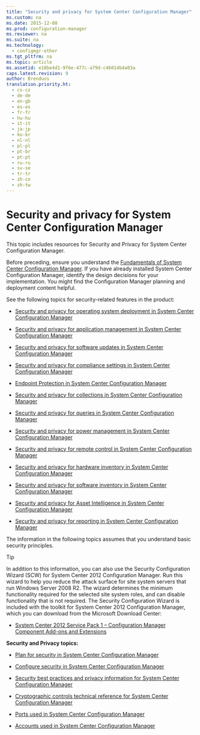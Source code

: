 ```yaml
---
title: "Security and privacy for System Center Configuration Manager"
ms.custom: na
ms.date: 2015-12-08
ms.prod: configuration-manager
ms.reviewer: na
ms.suite: na
ms.technology:
  - configmgr-other
ms.tgt_pltfrm: na
ms.topic: article
ms.assetid: e18be4d1-9f6e-477c-a79d-c46014b4a03a
caps.latest.revision: 9
author: Brenduns
translation.priority.ht:
  - cs-cz
  - de-de
  - en-gb
  - es-es
  - fr-fr
  - hu-hu
  - it-it
  - ja-jp
  - ko-kr
  - nl-nl
  - pl-pl
  - pt-br
  - pt-pt
  - ru-ru
  - sv-se
  - tr-tr
  - zh-cn
  - zh-tw
---
```

# Security and privacy for System Center Configuration Manager
This topic includes resources for Security and Privacy for System Center Configuration Manager.  

 Before preceding, ensure  you understand the [Fundamentals of System Center Configuration Manager](../../../core/understand/fundamentals.md). If you have already installed System Center Configuration Manager, identify the design decisions for your implementation. You might find the Configuration Manager planning and deployment content helpful.  

 See the following topics for security-related features in the product:  

-   [Security and privacy for operating system deployment in System Center Configuration Manager](../../../osd/plan-design/security-and-privacy-for-operating-system-deployment.md)  

-   [Security and privacy for application management in System Center Configuration Manager](../../../apps/plan-design/security-and-privacy-for-application-management.md)  

-   [Security and privacy for software updates in System Center Configuration Manager](../../../sup/deploy-use/security-and-privacy-for-software-updates.md)  

-   [Security and privacy for compliance settings in System Center Configuration Manager](../../../compliance/plan-design/security-and-privacy-for-compliance-settings.md)  

-   [Endpoint Protection in System Center Configuration Manager](../../../protect/deploy-use/endpoint-protection.md)  

-   [Security and privacy for collections in System Center Configuration Manager](../../../core/clients/manage/collections/security-and-privacy-for-collections.md)  

-   [Security and privacy for queries in System Center Configuration Manager](../../../core/servers/manage/security-and-privacy-for-queries.md)  

-   [Security and privacy for power management in System Center Configuration Manager](../../../core/clients/manage/power/security-and-privacy-for-power-management.md)  

-   [Security and privacy for remote control in System Center Configuration Manager](../../../core/clients/manage/remote-control/security-and-privacy-for-remote-control.md)  

-   [Security and privacy for hardware inventory in System Center Configuration Manager](../../../core/clients/manage/inventory/security-and-privacy-for-hardware-inventory.md)  

-   [Security and privacy for software inventory in System Center Configuration Manager](../../../core/clients/manage/inventory/security-and-privacy-for-software-inventory.md)  

-   [Security and privacy for Asset Intelligence in System Center Configuration Manager](../../../core/clients/manage/asset-intelligence/security-and-privacy-for-asset-intelligence.md)  

-   [Security and privacy for reporting in System Center Configuration Manager](../../../core/servers/manage/security-and-privacy-for-reporting.md)  

 The information in the  following topics assumes that you understand basic security principles.  

> [!TIP]  
>  In addition to this information, you can also use the Security Configuration Wizard (SCW) for System Center 2012 Configuration Manager. Run this wizard to help you reduce the attack surface for site system servers that run Windows Server 2008 R2. The wizard determines the minimum functionality required for the selected site system roles, and can disable functionality that is not required. The Security Configuration Wizard is included with the toolkit for System Center 2012 Configuration Manager, which you can download from the Microsoft Download Center:  
>   
>  -   [System Center 2012 Service Pack 1 – Configuration Manager Component Add-ons and Extensions](http://www.microsoft.com/download/details.aspx?id=36213)  

 **Security and Privacy topics:**  

-   [Plan for security in System Center Configuration Manager](../../../core/plan-design/security/plan-for-security.md)  

-   [Configure security in System Center Configuration Manager](../../../core/plan-design/security/configure-security.md)  


-   [Security best practices and privacy information for System Center Configuration Manager](../../../core/plan-design/security/security-best-practices-and-privacy-information.md)  

-   [Cryptographic controls technical reference for System Center Configuration Manager](../../../protect/deploy-use/cryptographic-controls-technical-reference.md)  

-   [Ports used in System Center Configuration Manager](../../../core/plan-design/hierarchy/ports.md)  

-   [Accounts used in System Center Configuration Manager](../../../core/plan-design/hierarchy/accounts.md)  
